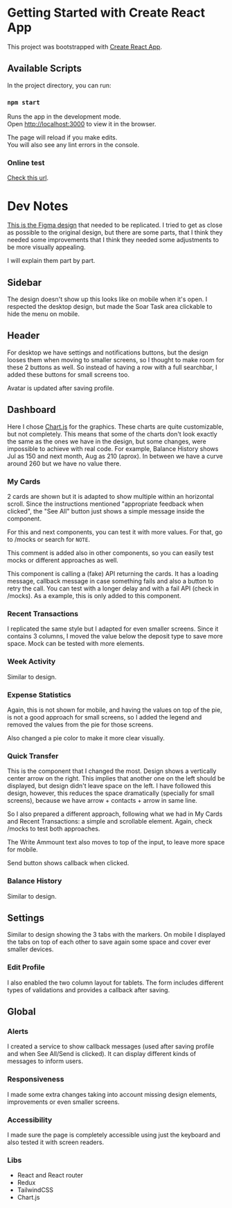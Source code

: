 # Getting Started with Create React App

This project was bootstrapped with [Create React App](https://github.com/facebook/create-react-app).

## Available Scripts

In the project directory, you can run:

### `npm start`

Runs the app in the development mode.\
Open [http://localhost:3000](http://localhost:3000) to view it in the browser.

The page will reload if you make edits.\
You will also see any lint errors in the console.

### Online test

[Check this url](https://financial-dashboard-dani.netlify.app).

# Dev Notes

[This is the Figma design](https://www.figma.com/design/Lf57jfEvFsQjNZdQi07qyv/Soar-Front-End-Dev-Task?node-id=0-1&node-type=canvas&t=Wl1OJOXC4MFsdmtj-0) that needed to be replicated. I tried to get as close as possible to the original design, but there are some parts, that I think they needed some improvements that I think they needed some adjustments to be more visually appealing.

I will explain them part by part.

## Sidebar

The design doesn't show up this looks like on mobile when it's open. I respected the desktop design, but made the Soar Task area clickable to hide the menu on mobile.

## Header

For desktop we have settings and notifications buttons, but the design looses them when moving to smaller screens, so I thought to make room for these 2 buttons as well. So instead of having a row with a full searchbar, I added these buttons for small screens too.

Avatar is updated after saving profile.

## Dashboard

Here I chose [Chart.js](https://www.chartjs.org) for the graphics. These charts are quite customizable, but not completely. This means that some of the charts don't look exactly the same as the ones we have in the design, but some changes, were impossible to achieve with real code. For example, Balance History shows Jul as 150 and next month, Aug as 210 (aprox). In between we have a curve around 260 but we have no value there.

### My Cards

2 cards are shown but it is adapted to show multiple within an horizontal scroll. Since the instructions mentioned "appropriate feedback when clicked", the "See All" button just shows a simple message inside the component.

For this and next components, you can test it with more values. For that, go to /mocks or search for `NOTE`.

This comment is added also in other components, so you can easily test mocks or different approaches as well.

This component is calling a (fake) API returning the cards. It has a loading message, callback message in case something fails and also a button to retry the call. You can test with a longer delay and with a fail API (check in /mocks). As a example, this is only added to this component.

### Recent Transactions

I replicated the same style but I adapted for even smaller screens. Since it contains 3 columns, I moved the value below the deposit type to save more space. Mock can be tested with more elements.

### Week Activity

Similar to design.

### Expense Statistics

Again, this is not shown for mobile, and having the values on top of the pie, is not a good approach for small screens, so I added the legend and removed the values from the pie for those screens.

Also changed a pie color to make it more clear visually.

### Quick Transfer

This is the component that I changed the most. Design shows a vertically center arrow on the right. This implies that another one on the left should be displayed, but design didn't leave space on the left. I have followed this design, however, this reduces the space dramatically (specially for small screens), because we have arrow + contacts + arrow in same line.

So I also prepared a different approach, following what we had in My Cards and Recent Transactions: a simple and scrollable element. Again, check /mocks to test both approaches.

The Write Ammount text also moves to top of the input, to leave more space for mobile.

Send button shows callback when clicked.

### Balance History

Similar to design.

## Settings

Similar to design showing the 3 tabs with the markers. On mobile I displayed the tabs on top of each other to save again some space and cover ever smaller devices.

### Edit Profile

I also enabled the two column layout for tablets. The form includes different types of validations and provides a callback after saving.

## Global

### Alerts

I created a service to show callback messages (used after saving profile and when See All/Send is clicked). It can display different kinds of messages to inform users.

### Responsiveness

I made some extra changes taking into account missing design elements, improvements or even smaller screens.

### Accessibility

I made sure the page is completely accessible using just the keyboard and also tested it with screen readers.

### Libs

- React and React router
- Redux
- TailwindCSS
- Chart.js
